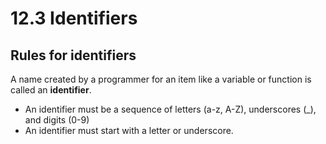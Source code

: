 # 12.3 Identifiers

## Rules for identifiers
A name created by a programmer for an item like a variable or function is called an **identifier**.   
* An identifier must be a sequence of letters (a-z, A-Z), underscores (_), and digits (0-9)
* An identifier must start with a letter or underscore.
